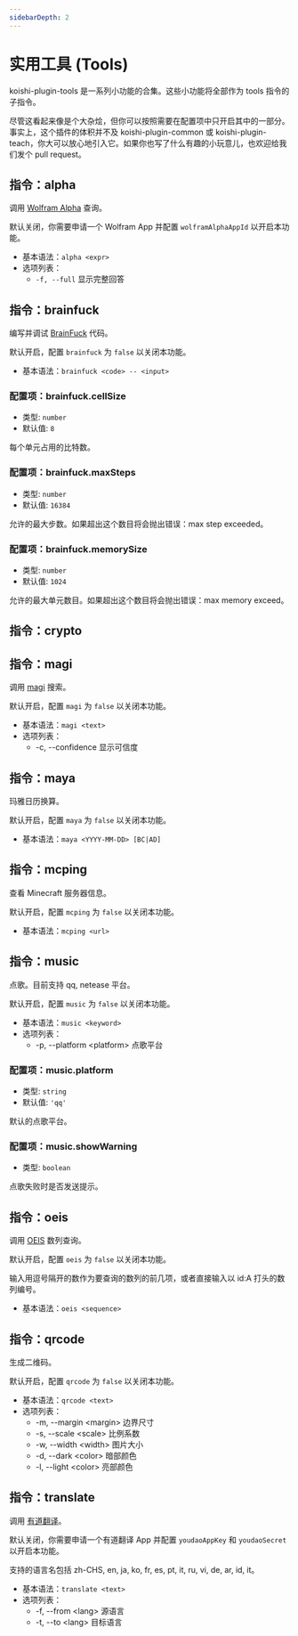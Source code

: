 ```yaml
---
sidebarDepth: 2
---
```


# 实用工具 (Tools)

koishi-plugin-tools 是一系列小功能的合集。这些小功能将全部作为 tools 指令的子指令。

尽管这看起来像是个大杂烩，但你可以按照需要在配置项中只开启其中的一部分。事实上，这个插件的体积并不及 koishi-plugin-common 或 koishi-plugin-teach，你大可以放心地引入它。如果你也写了什么有趣的小玩意儿，也欢迎给我们发个 pull request。

## 指令：alpha

调用 [Wolfram Alpha](https://www.wolframalpha.com/) 查询。

默认关闭，你需要申请一个 Wolfram App 并配置 `wolframAlphaAppId` 以开启本功能。

- 基本语法：`alpha <expr>`
- 选项列表：
  - `-f, --full` 显示完整回答

## 指令：brainfuck

编写并调试 [BrainFuck](http://www.muppetlabs.com/~breadbox/bf) 代码。

默认开启，配置 `brainfuck` 为 `false` 以关闭本功能。

- 基本语法：`brainfuck <code> -- <input>`

### 配置项：brainfuck.cellSize

- 类型: `number`
- 默认值: `8`

每个单元占用的比特数。

### 配置项：brainfuck.maxSteps

- 类型: `number`
- 默认值: `16384`

允许的最大步数。如果超出这个数目将会抛出错误：max step exceeded。

### 配置项：brainfuck.memorySize

- 类型: `number`
- 默认值: `1024`

允许的最大单元数目。如果超出这个数目将会抛出错误：max memory exceed。

## 指令：crypto

## 指令：magi

调用 [magi](https://magi.com) 搜索。

默认开启，配置 `magi` 为 `false` 以关闭本功能。

- 基本语法：`magi <text>`
- 选项列表：
  - -c, --confidence 显示可信度

## 指令：maya

玛雅日历换算。

默认开启，配置 `maya` 为 `false` 以关闭本功能。

- 基本语法：`maya <YYYY-MM-DD> [BC|AD]`

## 指令：mcping

查看 Minecraft 服务器信息。

默认开启，配置 `mcping` 为 `false` 以关闭本功能。

- 基本语法：`mcping <url>`

## 指令：music

点歌。目前支持 qq, netease 平台。

默认开启，配置 `music` 为 `false` 以关闭本功能。

- 基本语法：`music <keyword>`
- 选项列表：
  - -p, --platform \<platform> 点歌平台

### 配置项：music.platform

- 类型: `string`
- 默认值: `'qq'`

默认的点歌平台。

### 配置项：music.showWarning

- 类型: `boolean`

点歌失败时是否发送提示。

## 指令：oeis

调用 [OEIS](https://oeis.org) 数列查询。

默认开启，配置 `oeis` 为 `false` 以关闭本功能。

输入用逗号隔开的数作为要查询的数列的前几项，或者直接输入以 id:A 打头的数列编号。

- 基本语法：`oeis <sequence>`

## 指令：qrcode

生成二维码。

默认开启，配置 `qrcode` 为 `false` 以关闭本功能。

- 基本语法：`qrcode <text>`
- 选项列表：
  - -m, --margin \<margin>  边界尺寸
  - -s, --scale \<scale>  比例系数
  - -w, --width \<width>  图片大小
  - -d, --dark \<color>  暗部颜色
  - -l, --light \<color>  亮部颜色

## 指令：translate

调用 [有道翻译](http://fanyi.youdao.com/)。

默认关闭，你需要申请一个有道翻译 App 并配置 `youdaoAppKey` 和 `youdaoSecret` 以开启本功能。

支持的语言名包括 zh-CHS, en, ja, ko, fr, es, pt, it, ru, vi, de, ar, id, it。

- 基本语法：`translate <text>`
- 选项列表：
  - -f, --from \<lang>  源语言
  - -t, --to \<lang>  目标语言
